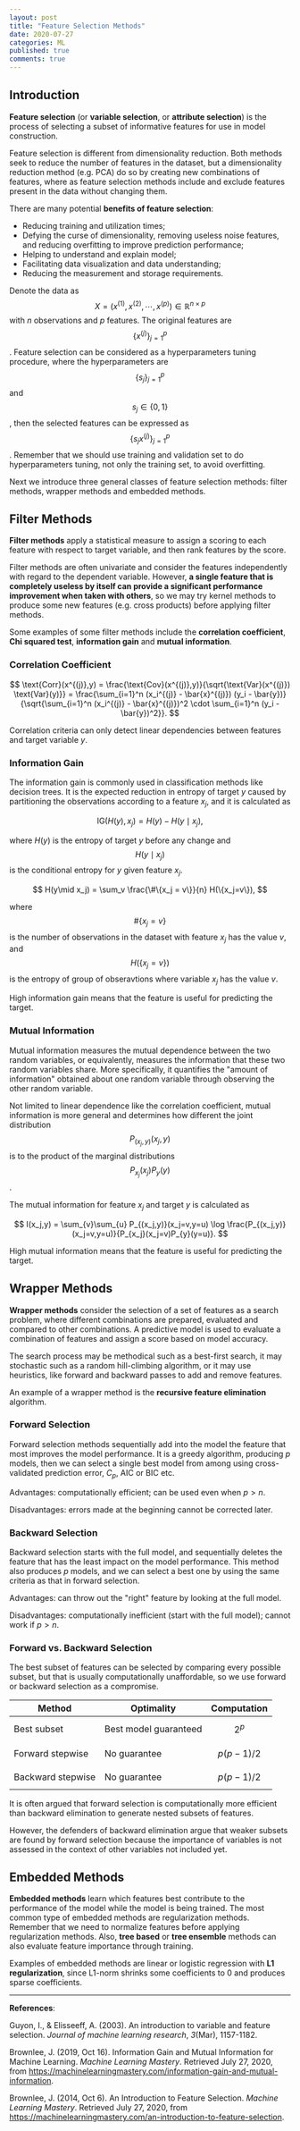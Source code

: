 ```yaml
---
layout: post
title: "Feature Selection Methods"
date: 2020-07-27
categories: ML
published: true
comments: true
---
```


## Introduction

**Feature selection** (or **variable selection**, or **attribute selection**) is the process of selecting a subset of informative features for use in model construction. 

Feature selection is different from dimensionality reduction. Both methods seek to reduce the number of features in the dataset, but a dimensionality reduction method (e.g. PCA) do so by creating new combinations of features, where as feature selection methods include and exclude features present in the data without changing them. 

There are many potential **benefits of feature selection**: 

- Reducing training and utilization times; 
- Defying the curse of dimensionality, removing useless noise features, and reducing overfitting to improve prediction performance; 
- Helping to understand and explain model;
- Facilitating data visualization and data understanding; 
- Reducing the measurement and storage requirements. 

Denote the data as $$X = (x^{(1)}, x^{(2)}, \cdots, x^{(p)}) \in\mathbb{R}^{n\times p}$$ with $n$ observations and $p$ features. The original features are $$\{x^{(j)}\}_{j=1}^p$$. Feature selection can be considered as a hyperparameters tuning procedure, where the hyperparameters are $$\{s_j\}_{j=1}^p$$ and $$s_j\in\{0,1\}$$, then the selected features can be expressed as $$\{s_jx^{(j)}\}_{j=1}^p$$. Remember that we should use training and validation set to do hyperparameters tuning, not only the training set, to avoid overfitting. 

Next we introduce three general classes of feature selection methods: filter methods, wrapper methods and embedded methods. 

## Filter Methods

**Filter methods** apply a statistical measure to assign a scoring to each feature with respect to target variable, and then rank features by the score. 

Filter methods are often univariate and consider the features independently with regard to the dependent variable. However, **a single feature that is completely useless by itself can provide a significant performance improvement when taken with others**, so we may try kernel methods to produce some new features (e.g. cross products) before applying filter methods. 

Some examples of some filter methods include the **correlation coefficient**, **Chi squared test**, **information gain** and **mutual information**. 

### Correlation Coefficient

$$
\text{Corr}(x^{(j)},y) = \frac{\text{Cov}(x^{(j)},y)}{\sqrt{\text{Var}(x^{(j)}) \text{Var}(y)}} = \frac{\sum_{i=1}^n (x_i^{(j)} - \bar{x}^{(j)}) (y_i - \bar{y})}{\sqrt{\sum_{i=1}^n (x_i^{(j)} - \bar{x}^{(j)})^2 \cdot \sum_{i=1}^n (y_i - \bar{y})^2}}.
$$

Correlation criteria can only detect linear dependencies between features and target variable $y$.

### Information Gain

The information gain is commonly used in classification methods like decision trees. It is the expected reduction in entropy of target $y$ caused by partitioning the observations according to a feature $x_j$, and it is calculated as

$$
\text{IG}\left(H(y),x_j\right) = H(y) - H(y\mid x_j),
$$

where $H(y)$ is the entropy of target $y$ before any change and $$H(y\mid x_j)$$ is the conditional entropy for $y$ given feature $x_j$. 

$$
H(y\mid x_j) = \sum_v \frac{\#\{x_j = v\}}{n} H(\{x_j=v\}),
$$

where $$\#\{x_j=v\}$$ is the number of observations in the dataset with feature $x_j$ has the value $v$, and $$H(\{x_j=v\})$$ is the entropy of group of obseravtions where variable $x_j$ has the value $v$. 

High information gain means that the feature is useful for predicting the target.

### Mutual Information

Mutual information measures the mutual dependence between the two random variables, or equivalently, measures the information that these two random variables share. More specifically, it quantifies the "amount of information" obtained about one random variable through observing the other random variable. 

Not limited to linear dependence like the correlation coefficient, mutual information is more general and determines how different the joint distribution $$P_{(x_j,y)}(x_j,y)$$ is to the product of the marginal distributions $$P_{x_j}(x_j)P_{y}(y)$$. 

The mutual information for feature $x_j$ and target $y$ is calculated as

$$
I(x_j,y) = \sum_{v}\sum_{u} P_{(x_j,y)}(x_j=v,y=u) \log \frac{P_{(x_j,y)}(x_j=v,y=u)}{P_{x_j}(x_j=v)P_{y}(y=u)}.
$$

High mutual information means that the feature is useful for predicting the target.

## Wrapper Methods

**Wrapper methods** consider the selection of a set of features as a search problem, where different combinations are prepared, evaluated and compared to other combinations. A predictive model is used to evaluate a combination of features and assign a score based on model accuracy.

The search process may be methodical such as a best-first search, it may stochastic such as a random hill-climbing algorithm, or it may use heuristics, like forward and backward passes to add and remove features.

An example of a wrapper method is the **recursive feature elimination** algorithm. 

### Forward Selection

Forward selection methods sequentially add into the model the feature that most improves the model performance. It is a greedy algorithm, producing $p$ models, then we can select a single best model from among using cross-validated prediction error, $C_p$, AIC or BIC etc. 

Advantages: computationally efficient; can be used even when $p>n$. 

Disadvantages: errors made at the beginning cannot be corrected later. 

### Backward Selection

Backward selection starts with the full model, and sequentially deletes the feature that has the least impact on the model performance. This method also produces $p$ models, and we can select a best one by using the same criteria as that in forward selection. 

Advantages: can throw out the "right" feature by looking at the full model. 

Disadvantages: computationally inefficient (start with the full model); cannot work if $p>n$.

### Forward vs. Backward Selection

The best subset of features can be selected by comparing every possible subset, but that is usually computationally unaffordable, so we use forward or backward selection as a compromise. 

| Method            | Optimality            | Computation  |
| ----------------- | --------------------- | ------------ |
| Best subset       | Best model guaranteed | $$2^p$$      |
| Forward stepwise  | No guarantee          | $$p(p-1)/2$$ |
| Backward stepwise | No guarantee          | $$p(p-1)/2$$ |

It is often argued that forward selection is computationally more efficient than backward elimination to generate nested subsets of features. 

However, the defenders of backward elimination argue that weaker subsets are found by forward selection because the importance of variables is not assessed in the context of other variables not included yet.

## Embedded Methods

**Embedded methods** learn which features best contribute to the performance of the model while the model is being trained. The most common type of embedded methods are regularization methods. Remember that we need to normalize features before applying regularization methods. Also, **tree based** or **tree ensemble** methods can also evaluate feature importance through training. 

Examples of embedded methods are linear or logistic regression with **L1 regularization**, since L1-norm shrinks some coefficients to $0$ and produces sparse coefficients. 

---

**References**: 

Guyon, I., & Elisseeff, A. (2003). An introduction to variable and feature selection. *Journal of machine learning research*, *3*(Mar), 1157-1182. 

Brownlee, J. (2019, Oct 16). Information Gain and Mutual Information for Machine Learning. *Machine Learning Mastery*. Retrieved July 27, 2020, from https://machinelearningmastery.com/information-gain-and-mutual-information.

Brownlee, J. (2014, Oct 6). An Introduction to Feature Selection. *Machine Learning Mastery*. Retrieved July 27, 2020, from https://machinelearningmastery.com/an-introduction-to-feature-selection. 
